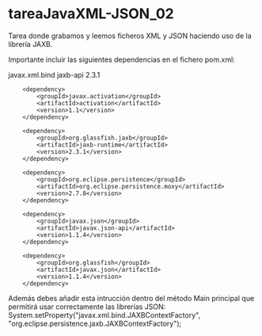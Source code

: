 # tareaJavaXML-JSON_02

Tarea donde grabamos y leemos ficheros XML y JSON haciendo uso de la librería JAXB.

Importante incluir las siguientes dependencias en el fichero pom.xml:

<dependency>
            <groupId>javax.xml.bind</groupId>
            <artifactId>jaxb-api</artifactId>
            <version>2.3.1</version>
        </dependency>
        
        <dependency>
            <groupId>javax.activation</groupId>
            <artifactId>activation</artifactId>
            <version>1.1</version>
        </dependency>
       
        <dependency>
            <groupId>org.glassfish.jaxb</groupId>
            <artifactId>jaxb-runtime</artifactId>
            <version>2.3.1</version>
        </dependency>
        
        <dependency>
            <groupId>org.eclipse.persistence</groupId>
            <artifactId>org.eclipse.persistence.moxy</artifactId>
            <version>2.7.8</version>
        </dependency>
        
        <dependency>
            <groupId>javax.json</groupId>
            <artifactId>javax.json-api</artifactId>
            <version>1.1.4</version>
        </dependency>
        
        <dependency>
            <groupId>org.glassfish</groupId>
            <artifactId>javax.json</artifactId>
            <version>1.1.4</version>
        </dependency>


Además debes añadir esta intrucción dentro del método Main principal que permitirá usar correctamente las librerías JSON:
System.setProperty("javax.xml.bind.JAXBContextFactory", "org.eclipse.persistence.jaxb.JAXBContextFactory");
